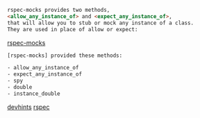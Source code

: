 ```html
rspec-mocks provides two methods,
<allow_any_instance_of> and <expect_any_instance_of>,
that will allow you to stub or mock any instance of a class.
They are used in place of allow or expect:
```
[rspec-mocks](https://relishapp.com/rspec/rspec-mocks/docs/working-with-legacy-code/any-instance)

```html
[rspec-mocks] provided these methods:

- allow_any_instance_of
- expect_any_instance_of
- spy
- double
- instance_double
```


[devhints](https://devhints.io/rspec)
[rspec](https://spartchou.gitbooks.io/ruby-on-rails-basic/content/rspec/stub.html)